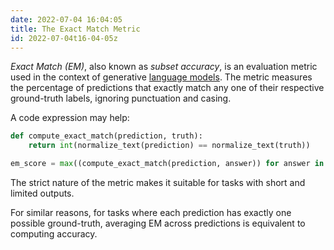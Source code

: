```yaml
---
date: 2022-07-04 16:04:05
title: The Exact Match Metric
id: 2022-07-04t16-04-05z
---
```


_Exact Match (EM)_, also known as _subset accuracy_, is an evaluation metric
used in the context of generative [language models](./2021-12-20t11-06-56z.md).
The metric measures the percentage of predictions that exactly match any one of
their respective ground-truth labels, ignoring punctuation and casing.

A code expression may help:

```python
def compute_exact_match(prediction, truth):
    return int(normalize_text(prediction) == normalize_text(truth))

em_score = max((compute_exact_match(prediction, answer)) for answer in gold_answers)
```

The strict nature of the metric makes it suitable for tasks with short and
limited outputs.

For similar reasons, for tasks where each prediction has exactly one possible
ground-truth, averaging EM across predictions is equivalent to computing
accuracy.
